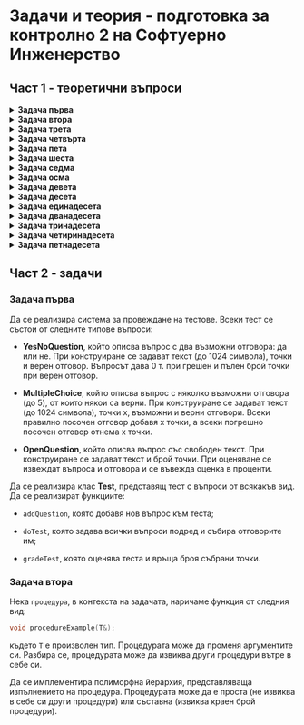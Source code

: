 # Задачи и теория - подготовка за контролно 2 на Софтуерно Инженерство

## Част 1 - теоретични въпроси

<details>
<summary> <b>Задача първа</b> </summary>
Ще се компилират ли следните примери?

```c++
int a = 5;
```

```c++
int &r1 = a * 10;
```

```c++
int &&r2 = a * 10;
```

```c++
const int &r3 = a * 10;
```
</details>

<details>
<summary> <b> Задача втора </b> </summary>

#### Ще се извика ли деструктура в този код?

```c++
class A {
	~A() {
		std::cout << "Destr" << std::endl;
	}
};

void f() {
	A a;
	throw std::exception();
}

int main() {
	f();
	return 0;
}
```

```c++
class A {
	~A() {
		std::cout << "Destr" << std::endl;
	}
};

void f() {
	A a;
	throw std::exception();
}

int main() {
	try {
		f();
	} catch (...) {
		std::cout << "Unknown error"<< std::endl;
	} catch (std::exception& e) {
		std::cout << "Exception"<< std::endl;
	}

	return 0;
}
```

```c++
class A {
	~A() {
		std::cout << "Destr" << std::endl;
	}
};

void f() {
	A* a = new A();
	throw std::exception();

	delete a;
}

int main() {
	try {
		f();
	} catch (...) {	} 
	
	return 0;
}
```
</details>

<details>
<summary> <b> Задача трета </b> </summary>

#### Има ли проблем в следния код?

```c++
class MyClass {
	static int unique_id = 0;
	
public:
	MyClass() {
		unique_id++;
	}
};
```
</details>

<details>
<summary> <b> Задача четвърта </b> </summary>

#### Какво ще се изведе на конзолата?

```c++
#include<iostream>

void g(int&&) {
	std::cout << "RValue";
}

void g(int&) {
	std::cout << "LValue";
}

void f(int&& a) {
	g(a);
}

int main() {
	int i = 0;

	f(std::move(i));
}
```

</details>

<details>
<summary> <b> Задача пета </b> </summary>

#### Коя от функциите ще се извика?

```c++
class A {};

class B : public A  {};

void f(A& obj);
void k(A&& obj);
void g(A* ptr);
void t(B& obj);

int main() {
	A obj1;
	B obj2;

	f(obj1);
	f(obj2);

	k(std::move(obj1));
	k(std::move(obj2));

	g(&obj1);
	g(&obj2);

	t(obj2);
	t(obj1);

	return 0;
}
```

</details>

<details>
<summary> <b> Задача шеста </b> </summary>

```c++
class A {
	int a;

public:
	A(int a) : a(a) {}
	void f() const {
		std::cout << a;
	}
};

template <typename T>
void g(const T& t) {
	t.f();
}

int main() {
	g<A>(5);
	return 0;
}
```

</details>

<details>
<summary> <b> Задача седма </b> </summary>

Какво ще изведе кодът на конзолата?

```c++
#include<iostream>

template<class K, class V>
struct Entity {
	void print(const K& k, const V& v) {
		std::cout << k + v;
	}
};

template<class T>
struct Entity<int, T> {
	void print(int k, const T& t) {
		std::cout << 2 * k + t;
	}
};

int main() {
	Entity<int, int> e;
	e.print(2, 3);
}
```

</details>

<details>
<summary> <b> Задача осма </b> </summary>

Има ли проблеми в следния код?

```c++
#include <iostream>

class A {};

template<typename T>
T add(T a, T b) {
	return a + b;
}

int main() {
	int result1 = add(5, 10);
	double result2 = add(3.14, 2.5);
	A obj = add(A(), A());
	
	return 0;
}
```

</details>

<details>
<summary> <b> Задача девета </b> </summary>

Има ли проблем в кода?

```c++
class B : public A {
public:
	B(...) : A(...)
	{...}
	
	B::B(const B& other) {
		copyFrom(other);
	}

	B& B::operator=(const B& other) {
		if (this != &other) {
			A::operator=(other);
			free();
			copyFrom(other);
		}
		return *this;
	}

	~B() {
		free();
	}
};
```

</details>

<details>
<summary> <b> Задача десета </b> </summary>

Има ли проблем в кода?
```c++
#include <iostream>

class Animal {
public:
	virtual void makeSound() = 0;
};

class Dog : public Animal {
	char* breed;

public:
	void makeSound() override {
		std::cout << "Woof!" << std::endl;
	}
//big 6

};

class Cat : public Animal {
public:
	void makeSound() override {
		std::cout << "Meow!" << std::endl;
	}
};

int main() {
	Animal* animal1 = new Animal();
	Animal* animal2 = new Dog();
	Animal* animal3 = new Cat();
	
	animal1->makeSound();
	animal2->makeSound();
	animal3->makeSound();
	
	delete animal1;
	delete animal2;
	delete animal3;

	return 0;
}
```

</details>

<details>
<summary> <b> Задача единадесета </b> </summary>

Какво ще изведе следния фрагмент?

```c++
#include<iostream>

struct E {
	virtual ~E() = default;
};

int main() {	
	std::cout << sizeof(E);
}
```

</details>

<details>
<summary> <b> Задача дванадесета </b> </summary>

Какво съдържат виртуалните таблици на следните структури:

```c++
struct A {
	virtual void f();
	virtual void g();
	void k();
};

struct B : public A {
	void f() override;
	virtual void h();
};

struct C : public B {
	int f() override;
};
```

```c++
struct A {
	virtual void f() final;
	virtual void g() final;
	void k();
};

struct B : public A {
	void f() override;
	virtual void h();
};

struct C : public B {
	int f() override;
};
```

</details>

<details>
<summary> <b> Задача тринадесета </b> </summary>

Има ли проблем следния код?

```c++
#include<iostream>

int main() {
	UniquePtr p1(new int(10));
	UniquePtr p2(p1);
}
```

</details>

<details>
<summary> <b> Задача четиринадесета </b> </summary>

Има ли проблем следния код?

```c++
#include<iostream>

int main() {
	int* n = new int(10); 
	SharedPtr p1(n);
	SharedPtr p2(n);
}
```

</details>

<details>
<summary> <b> Задача петнадесета </b> </summary>

Има ли проблем следния код?

```c++
#include<iostream>

struct A {
	int x;
	
	A(int _x) : x(_x) {}
};

struct B : public A {
	int y;

	B(int _x, int _y) : A(_x), y(_y) {}
};

struct C : public B {
	int z;
	
	C(int _x, int _y, int _z) : A(_x), B(x, _y), z(_z){}
};

int main() {
	C c(1, 2, 3);
	std::cout << c.z;
	return 0;
}
```
</details>

## Част 2 - задачи

### **Задача първа**
Да се реализира система за провеждане на тестове. Всеки тест се състои от следните типове въпроси:

- **YesNoQuestion**, който описва въпрос с два възможни отговора: да или не. При конструиране се задават текст (до 1024 символа), точки и верен отговор. Въпросът дава 0 т. при грешен и пълен брой точки при верен отговор.

- **MultipleChoice**, който описва въпрос с няколко възможни отговора (до 5), от които някои са верни. При конструиране се задават текст (до 1024 символа), точки x, възможни и верни отговори. Всеки правилно посочен отговор добавя x точки, а всеки погрешно посочен отговор отнема x точки.

- **OpenQuestion**, който описва въпрос със свободен текст. При конструиране се задават текст и брой точки. При оценяване се извеждат въпроса и отговора и се въвежда оценка в проценти. 

Да се реализира клас **Test**, представящ тест с въпроси от всякакъв вид. Да се реализират функциите:

* `addQuestion`, която добавя нов въпрос към теста;

* `doTest`, която задава всички въпроси подред и събира отговорите им;

* `gradeTest`, която оценява теста и връща броя събрани точки.


### **Задача втора**
Нека `процедура`, в контекста на задачата, наричаме функция от следния вид:

```cpp
void procedureExample(T&);
```

където `T` e произволен тип. Процедурата може да променя аргументите си. Разбира се, процедурата може да извиква други процедури вътре в себе си.

Да се имплементира полиморфна йерархия, представляваща изпълнението на процедура. Процедурата може да е проста (не извиква в себе си други процедури) или съставна (извиква краен брой процедури).
